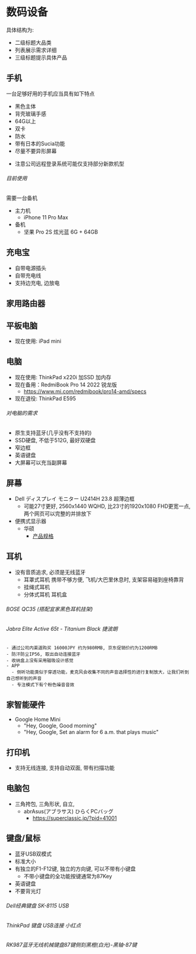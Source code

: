 # 数码设备

具体结构为: 
- 二级标题大品类
- 列表展示需求详细
- 三级标题提示具体产品

## 手机
一台足够好用的手机应当具有如下特点
+ 黑色主体
+ 背壳玻璃手感
+ 64G以上
+ 双卡
+ 防水
+ 带有日本的Sucia功能
+ 尽量不要异形屏幕
- 注意公司远程登录系统可能仅支持部分新款机型

###### 目前使用
需要一台备机
- 主力机
  - iPhone 11 Pro Max
- 备机
  - 坚果 Pro 2S 炫光蓝 6G + 64GB

## 充电宝
- 自带电源插头
- 自带充电线
- 支持边充电, 边放电

## 家用路由器

## 平板电脑
+ 现在使用: iPad mini


    
## 电脑
+ 现在使用: ThinkPad x220i 加SSD 加内存
+ 现在备用：RedmiBook Pro 14 2022 锐龙版
  + https://www.mi.com/redmibook/pro14-amd/specs 
+ 现在退役: ThinkPad E595  
###### 对电脑的需求
+ 原生支持蓝牙(几乎没有不支持的)
+ SSD硬盘, 不低于512G, 最好双硬盘
+ 窄边框
+ 英语键盘
+ 大屏幕可以充当副屏幕

## 屏幕
- Dell ディスプレイ モニター U2414H 23.8 超薄边框
  - 可能27寸更好, 2560x1440 WQHD, 比23寸的1920x1080 FHD更宽一点, 两个网页可以完整的并排放下
- 便携式显示器
  - 华硕
    - [产品规格](https://www.asus.com.cn/Monitors/MB16AC/specifications/)

## 耳机
  - 没有音质追求, 必须是无线蓝牙
    - 耳罩式耳机 携带不够方便, 飞机/大巴里休息时, 支架容易碰到座椅靠背
    - 挂绳式耳机 
    - 分体式耳机 耳机盒
###### BOSE QC35 (搭配宜家黑色耳机挂架)
###### Jabra Elite Active 65t - Titanium Black 捷波朗
    - 通过公司内渠道购买 16000JPY 约为980RMB, 京东促销价约为1200RMB
    - 防汗防尘IP56, 取出自动连接蓝牙
    - 收纳盒上没有采用磁吸设计感觉
    - APP 
      - 侧听功能类似于穿透功能，麦克风会收集不同的声音选择性的进行复制放大，让我们听到自己想听到的声音
      - 专注模式下有个粉色噪音音效

## 家智能硬件
- Google Home Mini
  - "Hey, Google, Good morning"
  - "Hey, Google, Set an alarm for 6 a.m. that plays music"

## 打印机
  - 支持无线连接, 支持自动双面, 带有扫描功能
  
## 电脑包
- 三角挎包, 三角形状, 自立, 
    + abrAsus(アブラサス) ひらくPCバッグ
      - https://superclassic.jp/?pid=41001

## 键盘/鼠标
- 蓝牙USB双模式
- 标准大小
- 有独立的F1-F12键, 独立的方向键, 可以不带有小键盘
  - 不带小键盘的全功能按键通常为87Key
- 英语键盘
- 不要背光灯

###### Dell经典键盘 SK-8115 USB
###### ThinkPad 键盘 USB连接 小红点
###### RK987蓝牙无线机械键盘87键侧刻黑橙(白光)-黑轴-87键   
